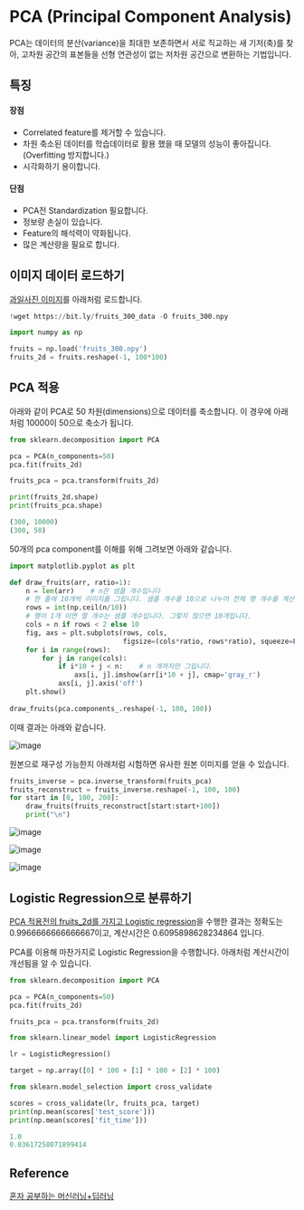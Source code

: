 # PCA (Principal Component Analysis)

PCA는 데이터의 분산(variance)을 최대한 보존하면서 서로 직교하는 새 기저(축)를 찾아, 고차원 공간의 표본들을 선형 연관성이 없는 저차원 공간으로 변환하는 기법입니다. 


## 특징

#### 장점

- Correlated feature를 제거할 수 있습니다.
- 차원 축소된 데이터를 학습데이터로 활용 했을 때 모델의 성능이 좋아집니다. (Overfitting 방지합니다.)
- 시각화하기 용이합니다.

#### 단점 

- PCA전 Standardization 필요합니다.
- 정보량 손실이 있습니다.
- Feature의 해석력이 약화됩니다.
- 많은 계산량을 필요로 합니다. 



## 이미지 데이터 로드하기

[과일사진 이미지](https://github.com/kyopark2014/ML-Algorithms/blob/main/fruits.md)를 아래처럼 로드합니다. 

```python
!wget https://bit.ly/fruits_300_data -O fruits_300.npy

import numpy as np

fruits = np.load('fruits_300.npy')
fruits_2d = fruits.reshape(-1, 100*100)
```



## PCA 적용 

아래와 같이 PCA로 50 차원(dimensions)으로 데이터를 축소합니다. 이 경우에 아래처럼 10000이 50으로 축소가 됩니다.

```python
from sklearn.decomposition import PCA

pca = PCA(n_components=50)
pca.fit(fruits_2d)

fruits_pca = pca.transform(fruits_2d)

print(fruits_2d.shape)
print(fruits_pca.shape)

(300, 10000)
(300, 50)
```

50개의 pca component를 이해를 위해 그려보면 아래와 같습니다. 

```python
import matplotlib.pyplot as plt

def draw_fruits(arr, ratio=1):
    n = len(arr)    # n은 샘플 개수입니다
    # 한 줄에 10개씩 이미지를 그립니다. 샘플 개수를 10으로 나누어 전체 행 개수를 계산합니다. 
    rows = int(np.ceil(n/10))
    # 행이 1개 이면 열 개수는 샘플 개수입니다. 그렇지 않으면 10개입니다.
    cols = n if rows < 2 else 10
    fig, axs = plt.subplots(rows, cols, 
                            figsize=(cols*ratio, rows*ratio), squeeze=False)
    for i in range(rows):
        for j in range(cols):
            if i*10 + j < n:    # n 개까지만 그립니다.
                axs[i, j].imshow(arr[i*10 + j], cmap='gray_r')
            axs[i, j].axis('off')
    plt.show()
    
draw_fruits(pca.components_.reshape(-1, 100, 100))    
```    

이때 결과는 아래와 같습니다.

![image](https://user-images.githubusercontent.com/52392004/187012277-5abcd4e1-08af-46d8-b963-14ac4443c3a8.png)


원본으로 재구성 가능한지 아래처럼 시험하면 유사한 원본 이미지를 얻을 수 있습니다.

```python
fruits_inverse = pca.inverse_transform(fruits_pca)
fruits_reconstruct = fruits_inverse.reshape(-1, 100, 100)
for start in [0, 100, 200]:
    draw_fruits(fruits_reconstruct[start:start+100])
    print("\n")
```

![image](https://user-images.githubusercontent.com/52392004/187012324-52e32d0c-7a30-4eec-bfc2-40a674aa20b7.png)

![image](https://user-images.githubusercontent.com/52392004/187012329-f518a486-b46b-47fd-8312-529e99876854.png)

![image](https://user-images.githubusercontent.com/52392004/187012336-a164cc2c-4396-4dce-bc34-ab72026e1938.png)


## Logistic Regression으로 분류하기 

[PCA 적용전의 fruits_2d를 가지고 Logistic regression](https://github.com/kyopark2014/ML-Algorithms/blob/main/fruits.md#logistic-regression%EC%9D%84-%EC%9D%B4%EC%9A%A9%ED%95%B4-%EB%B6%84%EB%A5%98%ED%95%B4%EB%B3%B4%EA%B8%B0)을 수행한 결과는 정확도는 0.9966666666666667이고, 계산시간은 0.6095898628234864 입니다.

PCA를 이용해 마찬가지로 Logistic Regression을 수행합니다. 아래처럼 계산시간이 개선됨을 알 수 있습니다. 

```python
from sklearn.decomposition import PCA

pca = PCA(n_components=50)
pca.fit(fruits_2d)

fruits_pca = pca.transform(fruits_2d)

from sklearn.linear_model import LogisticRegression

lr = LogisticRegression()

target = np.array([0] * 100 + [1] * 100 + [2] * 100)

from sklearn.model_selection import cross_validate

scores = cross_validate(lr, fruits_pca, target)
print(np.mean(scores['test_score']))
print(np.mean(scores['fit_time']))

1.0
0.03617258071899414
```



## Reference

[혼자 공부하는 머신러닝+딥러닝](https://github.com/rickiepark/hg-mldl)
